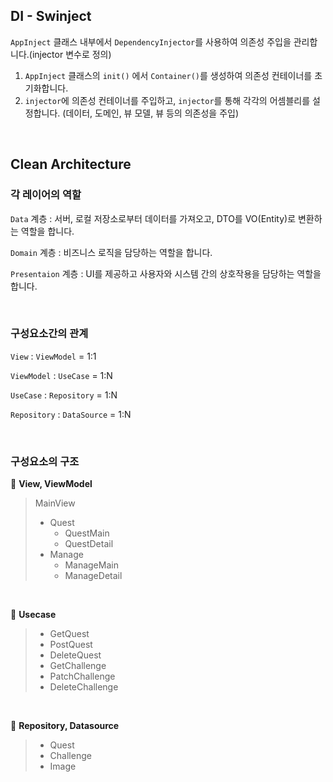 
## DI - Swinject

`AppInject` 클래스 내부에서 `DependencyInjector`를 사용하여 의존성 주입을 관리합니다.(injector 변수로 정의)

1. `AppInject` 클래스의 `init()` 에서 `Container()`를 생성하여 의존성 컨테이너를 초기화합니다.
2.  `injector`에 의존성 컨테이너를 주입하고, `injector`를 통해 각각의 어셈블리를 설정합니다. (데이터, 도메인, 뷰 모델, 뷰 등의 의존성을 주입)

<br>

## Clean Architecture

### 각 레이어의 역할

`Data` 계층 : 서버, 로컬 저장소로부터 데이터를 가져오고, DTO를 VO(Entity)로 변환하는 역할을 합니다.

`Domain` 계층 : 비즈니스 로직을 담당하는 역할을 합니다.

`Presentaion` 계층 : UI를 제공하고 사용자와 시스템 간의 상호작용을 담당하는 역할을 합니다.

<br>

### 구성요소간의 관계

`View` : `ViewModel` =  1:1

`ViewModel` : `UseCase` =  1:N 

`UseCase` : `Repository` =  1:N 

`Repository` : `DataSource` = 1:N

<br>

### 구성요소의 구조

📁 **View, ViewModel**

> MainView
> 
> - Quest
>     - QuestMain
>     - QuestDetail
> - Manage
>     - ManageMain
>     - ManageDetail
      
<br>

📁 **Usecase**

> - GetQuest
> - PostQuest
> - DeleteQuest
> - GetChallenge
> - PatchChallenge
> - DeleteChallenge

<br>

📁 **Repository, Datasource**

> - Quest
> - Challenge
> - Image

